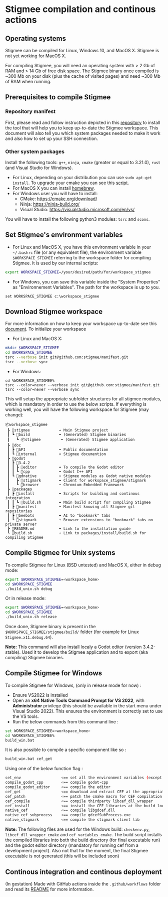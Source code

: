 # Stigmee compilation and continous actions

## Operating systems

Stigmee can be compiled for Linux, Windows 10, and MacOS X. Stigmee is not yet working for MacOS X.

For compiling Stigmee, you will need an operating system with > 2 Gb of RAM and > 14 Gb of free disk space.
The Stigmee binary once compiled is ~300 Mb on your disk (plus the cache of visited pages) and need ~300 Mb
of RAM when running.

## Prerequisites to compile Stigmee

### Repository manifest

First, please read and follow instruction depicted in this [repository](https://github.com/stigmee/manifest)
to install the tool that will help you to keep up-to-date the Stigmee workspace. This document will also tell
you which system packages needed to make it work and also how to set up your SSH connection.

### Other system packages

Install the following tools: `g++`, `ninja`, `cmake` (greater or equal to 3.21.0), `rust` (and Visual Studio for Windows).

- For Linux, depending on your distribution you can use `sudo apt-get install`. To upgrade your cmake you can see this [script](https://github.com/stigmee/doc-internal/blob/master/doc/install_latest_cmake.sh).
- For MacOS X you can install [homebrew](https://brew.sh/index_fr).
- For Windows user you will have to install:
  - CMake: https://cmake.org/download/
  - Ninja: https://ninja-build.org/
  - Visual Studio: https://visualstudio.microsoft.com/en/vs/

You will have to install the following python3 modules: `tsrc` and `scons`.

## Set Stigmee's environment variables

- For Linux and MacOS X, you have this environment variable in your `~/.bashrc` file
(or any equivalent file), the environment variable `$WORKSPACE_STIGMEE` referring to
the workspace folder for compiling Stigmee. It is used by our internal scripts:

```bash
export WORKSPACE_STIGMEE=/your/desired/path/for/workspace_stigmee
```

- For Windows, you can save this variable inside the "System Properties" as
"Environnement Variables". The path for the workspace is up to you.

```
set WORKSPACE_STIGMEE c:\workspace_stigmee
```

## Download Stigmee workspace

For more information on how to keep your workspace up-to-date see this [document](https://github.com/stigmee/manifest). To initialize your workspace

- For Linux and MacOS X:

```bash
mkdir $WORKSPACE_STIGMEE
cd $WORKSPACE_STIGMEE
tsrc --verbose init git@github.com:stigmee/manifest.git
tsrc --verbose sync
```

- For Windows:

```
cd %WORKSPACE_STIGMEE%
tsrc --color=never --verbose init git@github.com:stigmee/manifest.git
tsrc --color=never --verbose sync
```

This will setup the appropriate subfolder structures for all stigmee modules, which is mandatory in order to use the below scripts. If everything is working well, you will have the following workspace for
Stigmee (may change):

```
📦workspace_stigmee
 ┣ 📂stigmee             ➡️ Main Stigmee project
 ┃ ┗ 📂build             ➡️ (Generated) Stigmee binaries
 ┃   ┗ 📦stigmee         ➡️ (Generated) Stigmee application
 ┣ 📂doc
 ┃ ┣ 📂API               ➡️ Public documentation
 ┃ ┗ 📂internal          ➡️ Stigmee documention
 ┣ 📂godot
 ┃ ┣ 📂3.4.2
 ┃ ┃ ┣ 📂editor          ➡️ To compile the Godot editor
 ┃ ┃ ┗ 📂cpp             ➡️ Godot C++ API
 ┃ ┗ 📂gdnative          ➡️ Stigmee modules as Godot native modules
 ┃   ┣ 📂stigmark        ➡️ Client for workspace_stigmee/stigmark
 ┃   ┗ 📂browser         ➡️ Chromium Embedded Framework
 ┣ 📂packages
 ┃ ┣ 📂install           ➡️ Scripts for building and continous integration
 ┃ ┃ ┗ 📜build.sh        ➡️ Main build script for compiling Stigmee
 ┃ ┣ 📂manifest          ➡️ Manifest knowing all Stigmee git repositories
 ┃ ┣ 📂beebots           ➡️ AI to "bookmark" tabs
 ┃ ┗ 📂stigmark          ➡️ Browser extensions to "bookmark" tabs on private server
 ┣ 📜README.md           ➡️ Link to the installation guide
 ┗ 📜build.sh            ➡️ Link to packages/install/build.sh for compiling Stigmee
```

## Compile Stigmee for Unix systems

To compile Stigmee for Linux (BSD untested) and MacOS X, either in debug mode:

```bash
export $WORKSPACE_STIGMEE=<workspace_home>
cd $WORKSPACE_STIGMEE
./build_unix.sh debug
```

Or in release mode:

```bash
export $WORKSPACE_STIGMEE=<workspace_home>
cd $WORKSPACE_STIGMEE
./build_unix.sh release
```

Once done, Stigmee binary is present in the `$WORKSPACE_STIGMEE/stigmee/build/` folder (for example for Linux `Stigmee.x11.debug.64`).

**Note:** This command will also install localy a Godot editor (version 3.4.2-stable). Used it to develop the Stigmee
application and to export (aka compiling) Stigmee binaries.

## Compile Stigmee for Windows

To compile Stigmee for Windows, (only in release mode for now) :
- Ensure VS2022 is installed
- Open an **x64 Native Tools Command Prompt for VS 2022**, with **Administrator** privilege (this should be available in the start menu under Visual Studio 2022). This ensures the environment is correctly set to use the VS tools.
- Run the below commands from this command line :

```bash
set WORKSPACE_STIGMEE=<workspace_home>
cd %WORKSPACE_STIGMEE%
build_win.bat
```

It is also possible to compile a specific component like so :

```bash
build_win.bat cef_get
```

Using one of the below function flag :

```bash
set_env                  <== set all the environment variables (except WORKSPACE_STIGMEE)
compile_godot_cpp        <== compile godot-cpp
compile_godot_editor     <== compile the editor
cef_get                  <== download and extract CEF at the appropriate location
cef_patch                <== patch the cmake macro for CEF compilation
cef_compile              <== compile thirdparty libcef_dll_wrapper
cef_install              <== install the CEF libraries at the build location
native_cef               <== compile libgdcef.dll
native_cef_subprocess    <== compile gdcefSubProcess.exe
native_stigmark          <== compile the stigmark client lib
```

**Note:** The following files are used for the Windows build: `checkenv.py`, `libcef_dll_wrapper_cmake` and `cef_variables_cmake`.
The build script installs the compiled libraries into both the build directory (for final executable run) and the godot editor directory (mandatory for running cef from a development project). Also not that for the moment, the final Stigmee executable is not generated (this will be included soon)

## Continous integration and continous deployment

(In gestation) Made with GitHub actions inside the `.github/workflows` folder and read its [README](.github/workflows/README.md) for more
information.
